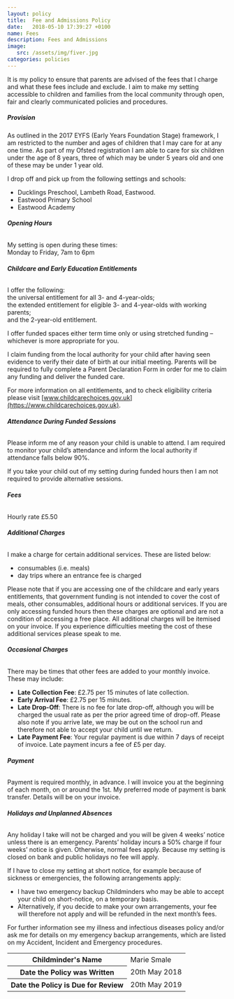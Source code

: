 ```yaml
---
layout: policy
title:  Fee and Admissions Policy
date:   2018-05-10 17:39:27 +0100
name: Fees
description: Fees and Admissions
image:
   src: /assets/img/fiver.jpg
categories: policies
---
```


It is my policy to ensure that parents are advised of the fees that I charge and what these fees include and exclude. I aim to make my setting accessible to children and families from the local community through open, fair and clearly communicated policies and procedures.

##### **Provision**

As outlined in the 2017 EYFS (Early Years Foundation Stage) framework, I am restricted to the number and ages of children that I may care for at any one time. As part of my Ofsted registration I am able to care for six children under the age of 8 years, three of which may be under 5 years old and one of these may be under 1 year old.

I drop off and pick up from the following settings and schools:
+ Ducklings Preschool, Lambeth Road, Eastwood.
+ Eastwood Primary School
+ Eastwood Academy

###### **Opening Hours**

My setting is open during these times:  
  Monday to Friday, 7am to 6pm  

###### **Childcare and Early Education Entitlements**

I offer the following:  
  the universal entitlement for all 3- and 4-year-olds;   
  the extended entitlement for eligible 3- and 4-year-olds with working parents;  
  and the 2-year-old entitlement.  

I offer funded spaces either term time only or using stretched funding – whichever is more appropriate for you.

I claim funding from the local authority for your child after having seen evidence to verify their date of birth at our initial meeting. Parents will be required to fully complete a Parent Declaration Form in order for me to claim any funding and deliver the funded care.

For more information on all entitlements, and to check eligibility criteria please visit [www.childcarechoices.gov.uk](https://www.childcarechoices.gov.uk).

###### **Attendance During Funded Sessions**

Please inform me of any reason your child is unable to attend. I am required to monitor your child’s attendance and inform the local authority if attendance falls below 90%.

If you take your child out of my setting during funded hours then I am not required to provide alternative sessions.

###### **Fees**

Hourly rate £5.50

###### **Additional Charges**

I make a charge for certain additional services. These are listed below:
+ consumables (i.e. meals)
+ day trips where an entrance fee is charged

Please note that if you are accessing one of the childcare and early years entitlements, that government funding is not intended to cover the cost of meals, other consumables, additional hours or additional services. If you are only accessing funded hours then these charges are optional and are not a condition of accessing a free place. All additional charges will be itemised on your invoice. If you experience difficulties meeting the cost of these additional services please speak to me.

###### **Occasional Charges**

There may be times that other fees are added to your monthly invoice. These may include:
+ __Late Collection Fee__: £2.75 per 15 minutes of late collection. 
+ __Early Arrival Fee__: £2.75 per 15 minutes.
+ __Late Drop-Off__: There is no fee for late drop-off, although you will be charged the usual rate as per the prior agreed time of drop-off. Please also note if you arrive late, we may be out on the school run and therefore not able to accept your child until we return.
+ __Late Payment Fee__: Your regular payment is due within 7 days of receipt of invoice. Late payment incurs a fee of £5 per day.

###### **Payment**

Payment is required monthly, in advance.
I will invoice you at the beginning of each month, on or around the 1st.
My preferred mode of payment is bank transfer. Details will be on your invoice.

###### **Holidays and Unplanned Absences**

Any holiday I take will not be charged and you will be given 4 weeks’ notice unless there is an emergency.
Parents’ holiday incurs a 50% charge if four weeks’ notice is given. Otherwise, normal fees apply.
Because my setting is closed on bank and public holidays no fee will apply.

If I have to close my setting at short notice, for example because of sickness or emergencies, the following arrangements apply:
+ I have two emergency backup Childminders who may be able to accept your child on short-notice, on a temporary basis.
+ Alternatively, if you decide to make your own arrangements, your fee will therefore not apply and will be refunded in the next month’s fees.

For further information see my illness and infectious diseases policy and/or ask me for details on my emergency backup arrangements, which are listed on my Accident, Incident and Emergency procedures.

<table class="table table-bordered mt-5 mb-5">
  <tbody>
    <tr>
      <th scope="row">Childminder's Name </th>
      <td>Marie Smale</td>
    </tr>
    <tr>
      <th scope="row">Date the Policy was Written</th>
      <td>20th May 2018</td>
    </tr>
    <tr>
      <th scope="row">Date the Policy is Due for Review</th>
      <td>20th May 2019</td>
    </tr>
  </tbody>
</table>